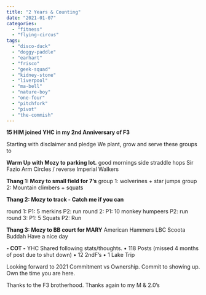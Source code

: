 ```yaml
---
title: "2 Years & Counting"
date: "2021-01-07"
categories: 
  - "fitness"
  - "flying-circus"
tags: 
  - "disco-duck"
  - "doggy-paddle"
  - "earhart"
  - "frisco"
  - "geek-squad"
  - "kidney-stone"
  - "liverpool"
  - "ma-bell"
  - "nature-boy"
  - "one-four"
  - "pitchfork"
  - "pivot"
  - "the-commish"
---
```


**15 HIM joined YHC in my 2nd Anniversary of F3**

Starting with disclaimer and pledge We plant, grow and serve these groups to

**Warm Up with Mozy to parking lot.** good mornings side straddle hops Sir Fazio Arm Circles / reverse Imperial Walkers

**Thang 1: Mozy to small field for 7’s** group 1: wolverines + star jumps group 2: Mountain climbers + squats

**Thang 2: Mozy to track - Catch me if you can**

round 1: P1: 5 merkins P2: run round 2: P1: 10 monkey humpeers P2: run round 3: P1: 5 Squats P2: Run

**Thang 3: Mozy to BB court for MARY** American Hammers LBC Scoota Buddah Have a nice day

**\- COT -** YHC Shared following stats/thoughts. • 118 Posts (missed 4 months of post due to shut down) • 12 2ndF’s • 1 Lake Trip

Looking forward to 2021 Commitment vs Ownership. Commit to showing up. Own the time you are here.

Thanks to the F3 brotherhood. Thanks again to my M & 2.0’s
